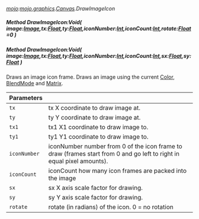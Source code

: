 _[mojo](../../modules/mojo/mojo-module.md):[mojo.graphics](../../modules/mojo/mojo-graphics.md).[Canvas](../../modules/mojo/mojo-graphics-canvas.md).DrawImageIcon_
##### Method DrawImageIcon:Void( image:[Image](../../modules/mojo/mojo-graphics-image.md),tx:[Float](../../modules/wonkey/wonkey-types-float.md),ty:[Float](../../modules/wonkey/wonkey-types-float.md),iconNumber:[Int](../../modules/wonkey/wonkey-types-int.md),iconCount:[Int](../../modules/wonkey/wonkey-types-int.md),rotate:[Float](../../modules/wonkey/wonkey-types-float.md)=0 )
##### Method DrawImageIcon:Void( image:[Image](../../modules/mojo/mojo-graphics-image.md),tx:[Float](../../modules/wonkey/wonkey-types-float.md),ty:[Float](../../modules/wonkey/wonkey-types-float.md),iconNumber:[Int](../../modules/wonkey/wonkey-types-int.md),iconCount:[Int](../../modules/wonkey/wonkey-types-int.md),sx:[Float](../../modules/wonkey/wonkey-types-float.md),sy:[Float](../../modules/wonkey/wonkey-types-float.md) )
Draws an image icon frame.
Draws an image using the current [Color](mojo-graphics-canvas-color.md), [BlendMode](mojo-graphics-canvas-blendmode.md) and [Matrix](mojo-graphics-canvas-matrix.md).

| Parameters |    |
|:-----------|:---|
| `tx` | tx X coordinate to draw image at. |
| `ty` | ty Y coordinate to draw image at. |
| `tx1` | tx1 X1 coordinate to draw image to. |
| `ty1` | ty1 Y1 coordinate to draw image to. |
| `iconNumber` | iconNumber number from 0 of the icon frame to draw (frames start from 0 and go left to right in equal pixel amounts). |
| `iconCount` | iconCount how many icon frames are packed into the image |
| `sx` | sx X axis scale factor for drawing. |
| `sy` | sy Y axis scale factor for drawing. |
| `rotate` | rotate (in radians) of the icon. 0 = no rotation |
